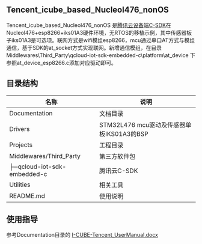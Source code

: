 ## Tencent_icube_based_Nucleol476_nonOS 

Tencent_icube_based_Nucleol476_nonOS 是[腾讯云设备端C-SDK](https://github.com/tencentyun/qcloud-iot-explorer-sdk-embedded-c.git)在Nucleol476+esp8266+iks01A3硬件环境，无RTOS的移植示例，其中传感器板子iks01A3是可选项。联网方式是wifi模组esp8266，mcu通过串口AT方式与模组通信，基于SDK的at_socket方式实现联网。新增通信模组，在目录 Middlewares\Third_Party\qcloud-iot-sdk-embedded-c\platform\at_device 下参照at_device_esp8266.c添加对应驱动即可。

## 目录结构
| 名称            | 说明 |
| ----            | ---- |
| Documentation            | 文档目录 |
| Drivers         | STM32L476 mcu驱动及传感器单板IKS01A3的BSP |
| Projects           | 工程目录 |
| Middlewares/Third_Party         | 第三方软件包 |
|  ├─qcloud-iot-sdk-embedded-c         | 腾讯云C-SDK |
| Utilities         | 相关工具 |
| README.md       |使用说明 |


## 使用指导
参考Documentation目录的 [I-CUBE-Tencent_UserManual.docx](https://git.code.oa.com/iotcloud_teamIII/qcloud-iot-c-sdk-porting-examples/blob/master/Tencent_icube_based_Nucleol476_FreeRTOS/Documentation/I-CUBE-Tencent_UserManual.docx)